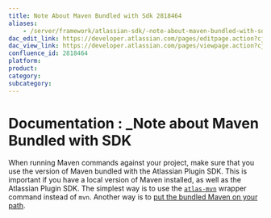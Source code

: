 ```yaml
---
title: Note About Maven Bundled with Sdk 2818464
aliases:
    - /server/framework/atlassian-sdk/-note-about-maven-bundled-with-sdk-2818464.html
dac_edit_link: https://developer.atlassian.com/pages/editpage.action?cjm=wozere&pageId=2818464
dac_view_link: https://developer.atlassian.com/pages/viewpage.action?cjm=wozere&pageId=2818464
confluence_id: 2818464
platform:
product:
category:
subcategory:
---
```

# Documentation : \_Note about Maven Bundled with SDK

When running Maven commands against your project, make sure that you use the version of Maven bundled with the Atlassian Plugin SDK. This is important if you have a local version of Maven installed, as well as the Atlassian Plugin SDK. The simplest way is to use the [`atlas-mvn`](/server/framework/atlassian-sdk/atlas-mvn-2818341.html) wrapper command instead of `mvn`. Another way is to [put the bundled Maven on your path](/server/framework/atlassian-sdk/verifying-your-maven-settings-2818643.html).

























